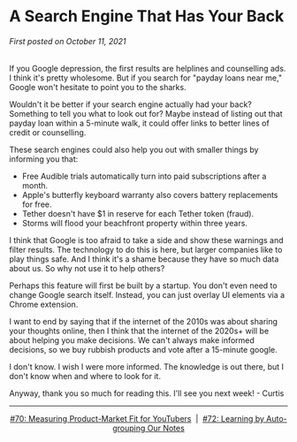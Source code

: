 # A Search Engine That Has Your Back

###### First posted on October 11, 2021

If you Google depression, the first results are helplines and counselling ads. I think it's pretty wholesome. But if you search for "payday loans near me," Google won't hesitate to point you to the sharks.

Wouldn't it be better if your search engine actually had your back? Something to tell you what to look out for? Maybe instead of listing out that payday loan within a 5-minute walk, it could offer links to better lines of credit or counselling.

These search engines could also help you out with smaller things by informing you that:

- Free Audible trials automatically turn into paid subscriptions after a month.
- Apple's butterfly keyboard warranty also covers battery replacements for free.
- Tether doesn't have $1 in reserve for each Tether token (fraud).
- Storms will flood your beachfront property within three years.

I think that Google is too afraid to take a side and show these warnings and filter results. The technology to do this is here, but larger companies like to play things safe. And I think it's a shame because they have so much data about us. So why not use it to help others?

Perhaps this feature will first be built by a startup. You don't even need to change Google search itself. Instead, you can just overlay UI elements via a Chrome extension.

I want to end by saying that if the internet of the 2010s was about sharing your thoughts online, then I think that the internet of the 2020s+ will be about helping you make decisions. We can't always make informed decisions, so we buy rubbish products and vote after a 15-minute google.

I don't know. I wish I were more informed. The knowledge is out there, but I don't know when and where to look for it.

Anyway, thank you so much for reading this. I'll see you next week!
\- Curtis

<!--START OF FOOTER-->
<hr style="margin-top:9px;height:1px;border: 0;background-image: linear-gradient(to right, rgba(0, 0, 0, 0.0), rgba(0, 0, 0, 0.5),rgba(0, 0, 0, 0.0));">
<!--START OF ISSUE NAVIGATION LINKS-->
<p align="center"><a href='070_measuring_product_market_fit_for_youtubers.md'>#70: Measuring Product-Market Fit for YouTubers</a>&nbsp;&nbsp;|&nbsp;&nbsp;<a href='072_learning_by_auto_grouping_our_notes.md'>#72: Learning by Auto-grouping Our Notes</a></p>
<!--START OF ISSUE NAVIGATION LINKS-->
<!--END OF FOOTER-->
